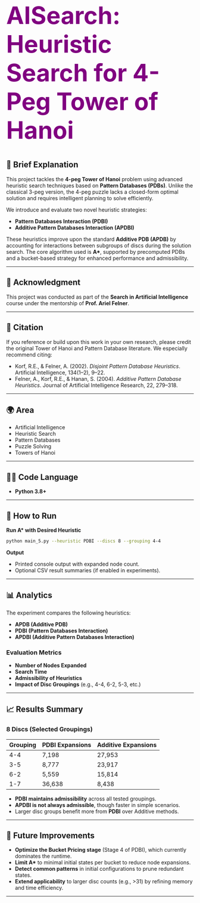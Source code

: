 <h1 style="color: purple; font-size: 64px;">AISearch: Heuristic Search for 4-Peg Tower of Hanoi</h1>

## 🧠 Brief Explanation

This project tackles the **4-peg Tower of Hanoi** problem using advanced heuristic search techniques based on **Pattern Databases (PDBs)**. Unlike the classical 3-peg version, the 4-peg puzzle lacks a closed-form optimal solution and requires intelligent planning to solve efficiently.

We introduce and evaluate two novel heuristic strategies:
- **Pattern Databases Interaction (PDBI)**
- **Additive Pattern Databases Interaction (APDBI)**

These heuristics improve upon the standard **Additive PDB (APDB)** by accounting for interactions between subgroups of discs during the solution search. The core algorithm used is **A\***, supported by precomputed PDBs and a bucket-based strategy for enhanced performance and admissibility.

---

## 🙏 Acknowledgment

This project was conducted as part of the **Search in Artificial Intelligence** course under the mentorship of **Prof. Ariel Felner**.

---

## 📖 Citation

If you reference or build upon this work in your own research, please credit the original Tower of Hanoi and Pattern Database literature. We especially recommend citing:

- Korf, R.E., & Felner, A. (2002). *Disjoint Pattern Database Heuristics*. Artificial Intelligence, 134(1–2), 9–22.
- Felner, A., Korf, R.E., & Hanan, S. (2004). *Additive Pattern Database Heuristics*. Journal of Artificial Intelligence Research, 22, 279–318.

---

## 🌍 Area

- Artificial Intelligence  
- Heuristic Search  
- Pattern Databases  
- Puzzle Solving  
- Towers of Hanoi

---

## 🧑‍💻 Code Language

- **Python 3.8+**

---

## 🚀 How to Run




**Run A\* with Desired Heuristic**
   ```bash
   python main_5.py --heuristic PDBI --discs 8 --grouping 4-4
   ```

**Output**
   - Printed console output with expanded node count.
   - Optional CSV result summaries (if enabled in experiments).

---

## 📊 Analytics

The experiment compares the following heuristics:

- **APDB (Additive PDB)**
- **PDBI (Pattern Databases Interaction)**
- **APDBI (Additive Pattern Databases Interaction)**

### Evaluation Metrics

- **Number of Nodes Expanded**  
- **Search Time**  
- **Admissibility of Heuristics**  
- **Impact of Disc Groupings** (e.g., 4-4, 6-2, 5-3, etc.)

---

## 📈 Results Summary

### 8 Discs (Selected Groupings)

| Grouping | PDBI Expansions | Additive Expansions |
|----------|------------------|----------------------|
| 4-4      | 7,198            | 27,953               |
| 3-5      | 8,777            | 23,917               |
| 6-2      | 5,559            | 15,814               |
| 1-7      | 36,638           | 8,438                |

- **PDBI maintains admissibility** across all tested groupings.
- **APDBI is not always admissible**, though faster in simple scenarios.
- Larger disc groups benefit more from **PDBI** over Additive methods.

---

## 🔬 Future Improvements

- **Optimize the Bucket Pricing stage** (Stage 4 of PDBI), which currently dominates the runtime.
- **Limit A\*** to minimal initial states per bucket to reduce node expansions.
- **Detect common patterns** in initial configurations to prune redundant states.
- **Extend applicability** to larger disc counts (e.g., >31) by refining memory and time efficiency.

---